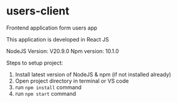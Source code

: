 # users-client
Frontend application form users app 

This application is developed in React JS

NodeJS Version: V20.9.0 
Npm version: 10.1.0

Steps to setup project:
1. Install latest version of NodeJS & npm (if not installed already)
2. Open project directory in terminal or VS code
3. run `npm install` command
4. run `npm start` command 